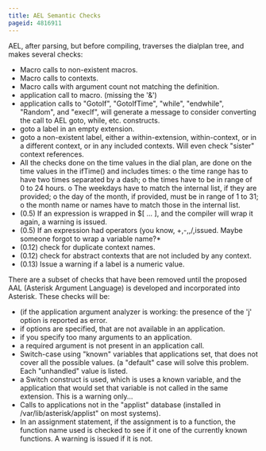 ```yaml
---
title: AEL Semantic Checks
pageid: 4816911
---
```


AEL, after parsing, but before compiling, traverses the dialplan tree, and makes several checks:

* Macro calls to non-existent macros.
* Macro calls to contexts.
* Macro calls with argument count not matching the definition.
* application call to macro. (missing the '&')
* application calls to "GotoIf", "GotoIfTime", "while", "endwhile", "Random", and "execIf", will generate a message to consider converting the call to AEL goto, while, etc. constructs.
* goto a label in an empty extension.
* goto a non-existent label, either a within-extension, within-context, or in a different context, or in any included contexts. Will even check "sister" context references.
* All the checks done on the time values in the dial plan, are done on the time values in the ifTime() and includes times: o the time range has to have two times separated by a dash; o the times have to be in range of 0 to 24 hours. o The weekdays have to match the internal list, if they are provided; o the day of the month, if provided, must be in range of 1 to 31; o the month name or names have to match those in the internal list.
* (0.5) If an expression is wrapped in $[ ... ], and the compiler will wrap it again, a warning is issued.
* (0.5) If an expression had operators (you know, +,-,,/,issued. Maybe someone forgot to wrap a variable name?\*
* (0.12) check for duplicate context names.
* (0.12) check for abstract contexts that are not included by any context.
* (0.13) Issue a warning if a label is a numeric value.

There are a subset of checks that have been removed until the proposed AAL (Asterisk Argument Language) is developed and incorporated into Asterisk. These checks will be:

* (if the application argument analyzer is working: the presence of the 'j' option is reported as error.
* if options are specified, that are not available in an application.
* if you specify too many arguments to an application.
* a required argument is not present in an application call.
* Switch-case using "known" variables that applications set, that does not cover all the possible values. (a "default" case will solve this problem. Each "unhandled" value is listed.
* a Switch construct is used, which is uses a known variable, and the application that would set that variable is not called in the same extension. This is a warning only...
* Calls to applications not in the "applist" database (installed in /var/lib/asterisk/applist" on most systems).
* In an assignment statement, if the assignment is to a function, the function name used is checked to see if it one of the currently known functions. A warning is issued if it is not.
